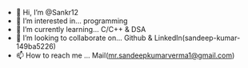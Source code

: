 - 👋 Hi, I’m @Sankr12
- 👀 I’m interested in... programming
- 🌱 I’m currently learning... C/C++ & DSA
- 💞️ I’m looking to collaborate on... Github & LinkedIn(sandeep-kumar-149ba5226)
- 📫 How to reach me ... Mail(mr.sandeepkumarverma1@gmail.com)

<!---
Sankr12/Sankr12 is a ✨ special ✨ repository because its `README.md` (this file) appears on your GitHub profile.
You can click the Preview link to take a look at your changes.
--->
